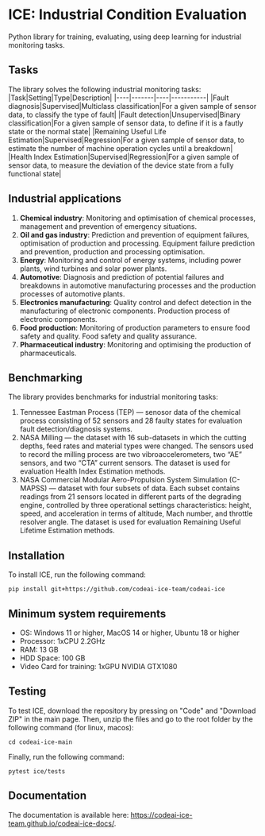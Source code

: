 # ICE: Industrial Condition Evaluation
Python library for training, evaluating, using deep learning for industrial monitoring tasks.

## Tasks
The library solves the following industrial monitoring tasks:
|Task|Setting|Type|Description|
|----|-------|----|-----------|
|Fault diagnosis|Supervised|Multiclass classification|For a given sample of sensor data, to classify the type of fault|
|Fault detection|Unsupervised|Binary classification|For a given sample of sensor data, to define if it is a fautly state or the normal state|
|Remaining Useful Life Estimation|Supervised|Regression|For a given sample of sensor data, to estimate the number of machine operation cycles until a breakdown|
|Health Index Estimation|Supervised|Regression|For a given sample of sensor data, to measure the deviation of the device state from a fully functional state|

## Industrial applications
1. __Chemical industry__: Monitoring and optimisation of chemical processes,
management and prevention of emergency situations.
2. __Oil and gas industry__: Prediction and prevention of equipment failures, optimisation of production and processing. Equipment failure prediction and prevention, production and processing optimisation.
3. __Energy__: Monitoring and control of energy systems, including
power plants, wind turbines and solar power plants.
4. __Automotive__: Diagnosis and prediction of potential failures and breakdowns in automotive manufacturing processes and the production processes of automotive plants.
5. __Electronics manufacturing__: Quality control and defect detection in the manufacturing of electronic components. Production process of electronic components.
6. __Food production__: Monitoring of production parameters to ensure food safety and quality. Food safety and quality assurance.
7. __Pharmaceutical industry__: Monitoring and optimising the production of pharmaceuticals.

## Benchmarking
The library provides benchmarks for industrial monitoring tasks:
1. Tennessee Eastman Process (TEP) — senosor data of the chemical process consisting of 52 sensors and 28 faulty states for evaluation fault detection/diagnosis systems.
2. NASA Milling — the dataset with 16 sub-datasets in which the cutting depths, feed rates and material types were changed. The sensors used to record the milling process are two vibroaccelerometers, two “AE” sensors, and two “CTA” current sensors. The dataset is used for evaluation Health Index Estimation methods.
3. NASA Commercial Modular Aero-Propulsion System Simulation (C-MAPSS) — 
dataset with four subsets of data. Each subset contains readings from 21 sensors located in different parts of the degrading engine, controlled by three operational settings characteristics: height, speed, and acceleration in terms of altitude, Mach number, and throttle resolver angle. The dataset is used for evaluation Remaining Useful Lifetime Estimation methods.

## Installation
To install ICE, run the following command:
```
pip install git+https://github.com/codeai-ice-team/codeai-ice
```
## Minimum system requirements
* OS: Windows 11 or higher, MacOS 14 or higher, Ubuntu 18 or higher
* Processor: 1xCPU 2.2GHz
* RAM: 13 GB
* HDD Space: 100 GB
* Video Card for training: 1xGPU NVIDIA GTX1080

## Testing
To test ICE, download the repository by pressing on "Code" and "Download ZIP" in the main page. Then, unzip the files and go to the root folder by the following command (for linux, macos):
```
cd codeai-ice-main
```
Finally, run the following command:
```
pytest ice/tests
```

## Documentation
The documentation is available here: https://codeai-ice-team.github.io/codeai-ice-docs/.
